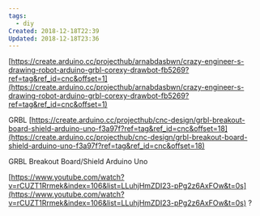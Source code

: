 ```yaml
---
tags:
  - diy
Created: 2018-12-18T22:39
Updated: 2018-12-18T23:36
---
```

[https://create.arduino.cc/projecthub/arnabdasbwn/crazy-engineer-s-drawing-robot-arduino-grbl-corexy-drawbot-fb5269?ref=tag&ref_id=cnc&offset=1](https://create.arduino.cc/projecthub/arnabdasbwn/crazy-engineer-s-drawing-robot-arduino-grbl-corexy-drawbot-fb5269?ref=tag&ref_id=cnc&offset=1)

GRBL [https://create.arduino.cc/projecthub/cnc-design/grbl-breakout-board-shield-arduino-uno-f3a97f?ref=tag&ref_id=cnc&offset=18](https://create.arduino.cc/projecthub/cnc-design/grbl-breakout-board-shield-arduino-uno-f3a97f?ref=tag&ref_id=cnc&offset=18)

GRBL Breakout Board/Shield Arduino Uno

[https://www.youtube.com/watch?v=rCUZT1Rrmek&index=106&list=LLuhjHmZDI23-pPg2z6AxFOw&t=0s](https://www.youtube.com/watch?v=rCUZT1Rrmek&index=106&list=LLuhjHmZDI23-pPg2z6AxFOw&t=0s) ?